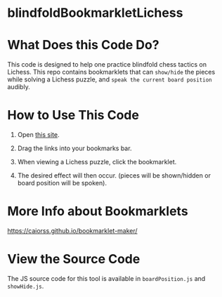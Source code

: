 # blindfoldBookmarkletLichess

# What Does this Code Do?

This code is designed to help one practice blindfold chess tactics on Lichess. This repo contains bookmarklets that can `show/hide` the pieces while solving a Lichess puzzle, and `speak the current board position` audibly.

# How to Use This Code

1. Open <a href="" target="_blank">this site</a>.

2. Drag the links into your bookmarks bar.

3. When viewing a Lichess puzzle, click the bookmarklet.

4. The desired effect will then occur. (pieces will be shown/hidden or board position will be spoken).

# More Info about Bookmarklets

https://caiorss.github.io/bookmarklet-maker/

# View the Source Code

The JS source code for this tool is available in `boardPosition.js` and `showHide.js`.
